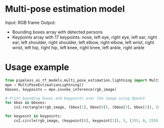 # Multi-pose estimation model

Input: RGB frame
Output:
* Bounding boxes array with detected persons
* Keypoints array with 17 keypoints: nose, left eye, right eye, left ear, right ear, left shoulder, right shoulder, left elbow, right elbow, left wrist, right wrist, left hip, right hip, left knee, right knee, left ankle, right ankle

# Usage example

```python
from pipeless_ai_tf_models.multi_pose_estimation.lightning import MultiPoseEstimationLightning
mpe = MultiPoseEstimationLightning()
bboxes, keypoints = mpe.invoke_inference(rgb_image)

# Print bounding boxes and keypoints over the image using OpenCV
for bbox in bboxes:
    cv2.rectangle(rgb_image, (bbox[1], bbox[0]), (bbox[3], bbox[2]), (0, 255, 0), 2)

for keypoint in keypoints:
    cv2.circle(rgb_image, (keypoint[0], keypoint[1]), 5, (255, 0, 255), -1)
```
